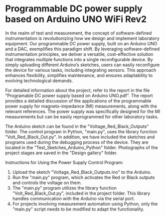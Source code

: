 # Programmable DC power supply based on Arduino UNO WiFi Rev2

In the realm of test and measurement, the concept of software-defined instrumentation is revolutionizing how we design and implement laboratory equipment. Our programmable DC power supply, built on an Arduino UNO and a DAC, exemplifies this paradigm shift. By leveraging software-defined instrumentation principles, we deliver a versatile, cost-effective solution that integrates multiple functions into a single reconfigurable device. By simply uploading different Arduino’s sketches, users can easily reconfigure the device for various tasks, including integrating sensors. This approach enhances flexibility, simplifies maintenance, and ensures adaptability to evolving technological demands.

For detailed information about the project, refer to the report in the file "Programable DC power supply based on Arduino UNO.pdf". The report provides a detailed discussion of the applications of the programmable power supply for magneto-impedance (MI) measurements, along with the relevant references. The power supply was specifically designed for the MI measurements but can be easily reprogrammed for other laboratory tasks.

The Arduino sketch can be found in the "Voltage_Red_Black_Outputs" folder. The control program in Python, "main.py", uses the library function "Volt_Red_Black_Out.py". In addition, we have included the sketches and programs used during the debugging process of the device. They are located in the "Test_Sketches_Arduino_Python" folder. Photographs of the project stages are saved in the "Design gallery" folder.

Instructions for Using the Power Supply Control Program:
1.	Upload the sketch "Voltage_Red_Black_Outputs.ino" to the Arduino.
2.	Run the "main.py" program, which activates the Red or Black outputs and controls the voltage on them.
3.	The "main.py" program utilizes the library function "Volt_Red_Black_Out.py", included in the project folder. This library handles communication with the Arduino via the serial port.
4.	For projects involving measurement automation using Python, only the "main.py" script needs to be modified to adapt the functionality.

